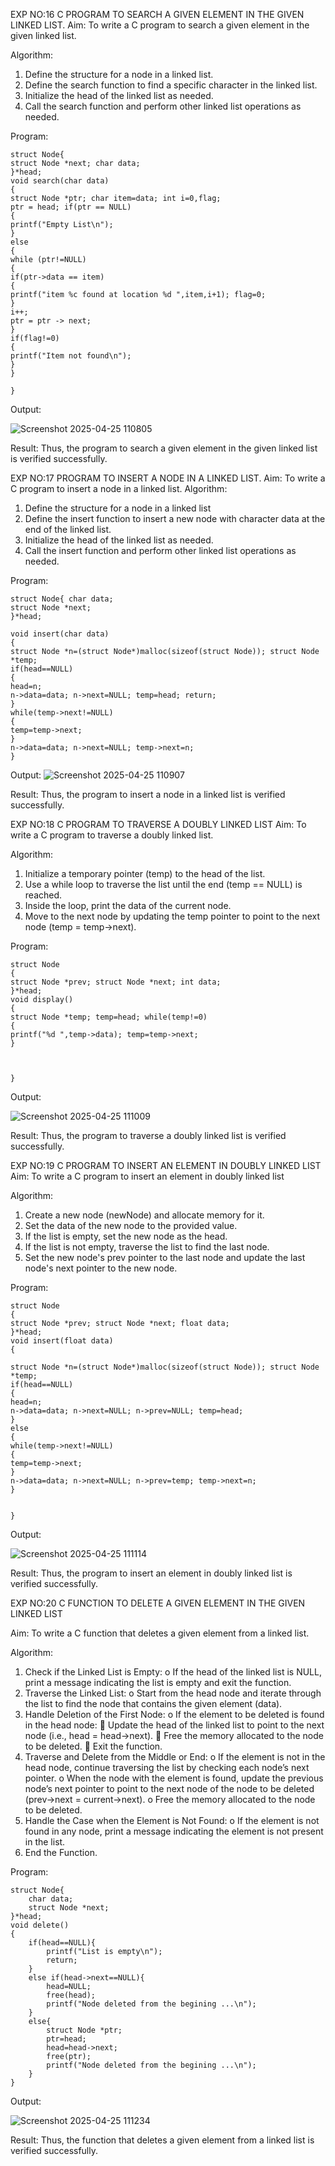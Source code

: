 EXP NO:16 C PROGRAM TO SEARCH A GIVEN ELEMENT IN THE GIVEN LINKED LIST.
Aim:
To write a C program to search a given element in the given linked list.

Algorithm:
1.	Define the structure for a node in a linked list.
2.	Define the search function to find a specific character in the linked list.
3.	Initialize the head of the linked list as needed.
4.	Call the search function and perform other linked list operations as needed.
 
Program:
```
struct Node{
struct Node *next; char data;
}*head;
void search(char data)
{
struct Node *ptr; char item=data; int i=0,flag;
ptr = head; if(ptr == NULL)
{
printf("Empty List\n");
}
else
{
while (ptr!=NULL)
{
if(ptr->data == item)
{
printf("item %c found at location %d ",item,i+1); flag=0;
}
i++;
ptr = ptr -> next;
}
if(flag!=0)
{
printf("Item not found\n");
}
}

}
```

Output:

![Screenshot 2025-04-25 110805](https://github.com/user-attachments/assets/ce94a1c1-7cf7-4065-8bdf-aaa352eb7c1e)




Result:
Thus, the program to search a given element in the given linked list is verified successfully.


 
EXP NO:17  PROGRAM TO INSERT A NODE IN A LINKED LIST.
Aim:
To write a C program to insert a node in a linked list.
Algorithm:
1.	Define the structure for a node in a linked list
2.	Define the insert function to insert a new node with character data at the end of the linked list.
3.	Initialize the head of the linked list as needed.
4.	Call the insert function and perform other linked list operations as needed.
 
Program:

```
struct Node{ char data;
struct Node *next;
}*head;

void insert(char data)
{
struct Node *n=(struct Node*)malloc(sizeof(struct Node)); struct Node *temp;
if(head==NULL)
{
head=n;
n->data=data; n->next=NULL; temp=head; return;
}
while(temp->next!=NULL)
{
temp=temp->next;
}
n->data=data; n->next=NULL; temp->next=n;
}
```


Output:
![Screenshot 2025-04-25 110907](https://github.com/user-attachments/assets/6922d9f4-56f5-40a2-bef6-b33009c42c4e)


 
Result:
Thus, the program to insert a node in a linked list is verified successfully.


 
EXP NO:18 C PROGRAM TO TRAVERSE A DOUBLY LINKED LIST
Aim:
To write a C program to traverse a doubly linked list.

Algorithm:
1.	Initialize a temporary pointer (temp) to the head of the list.
2.	Use a while loop to traverse the list until the end (temp == NULL) is reached.
3.	Inside the loop, print the data of the current node.
4.	Move to the next node by updating the temp pointer to point to the next node (temp = temp->next).
 
Program:
```
struct Node
{
struct Node *prev; struct Node *next; int data;
}*head;
void display()
{
struct Node *temp; temp=head; while(temp!=0)
{
printf("%d ",temp->data); temp=temp->next;
}



}

```

Output:

![Screenshot 2025-04-25 111009](https://github.com/user-attachments/assets/b7090af6-c192-4b0d-980a-637a4ba75bdb)



Result:
Thus, the program to traverse a doubly linked list is verified successfully. 



EXP NO:19 C PROGRAM TO INSERT AN ELEMENT IN DOUBLY LINKED LIST
Aim:
To write a C program to insert an element in doubly linked list

Algorithm:
1.	Create a new node (newNode) and allocate memory for it.
2.	Set the data of the new node to the provided value.
3.	If the list is empty, set the new node as the head.
4.	If the list is not empty, traverse the list to find the last node.
5.	Set the new node's prev pointer to the last node and update the last node's next pointer to the new node.
 
Program:

```
struct Node
{
struct Node *prev; struct Node *next; float data;
}*head;
void insert(float data)
{

struct Node *n=(struct Node*)malloc(sizeof(struct Node)); struct Node *temp;
if(head==NULL)
{
head=n;
n->data=data; n->next=NULL; n->prev=NULL; temp=head;
}
else
{
while(temp->next!=NULL)
{
temp=temp->next;
}
n->data=data; n->next=NULL; n->prev=temp; temp->next=n;
}


}
```


Output:

![Screenshot 2025-04-25 111114](https://github.com/user-attachments/assets/302ad693-cd5c-4c89-8252-1c6b74918d44)



Result:
Thus, the program to insert an element in doubly linked list is verified successfully.




EXP NO:20 C FUNCTION TO DELETE A GIVEN ELEMENT IN THE GIVEN LINKED LIST




Aim:
To write a C function that deletes a given element from a linked list.

Algorithm:
1.	Check if the Linked List is Empty:
o	If the head of the linked list is NULL, print a message indicating the list is empty and exit the function.
2.	Traverse the Linked List:
o	Start from the head node and iterate through the list to find the node that contains the given element (data).
3.	Handle Deletion of the First Node:
o	If the element to be deleted is found in the head node:
	Update the head of the linked list to point to the next node (i.e., head = head->next).
	Free the memory allocated to the node to be deleted.
	Exit the function.
4.	Traverse and Delete from the Middle or End:
o	If the element is not in the head node, continue traversing the list by checking each node’s next pointer.
o	When the node with the element is found, update the previous node’s next pointer to point to the next node of the node to be deleted (prev->next = current->next).
o	Free the memory allocated to the node to be deleted.
5.	Handle the Case when the Element is Not Found:
o	If the element is not found in any node, print a message indicating the element is not present in the list.
6.	End the Function.


Program:

```
struct Node{
    char data; 
    struct Node *next;
}*head;
void delete()
{
    if(head==NULL){
        printf("List is empty\n");
        return;
    }
    else if(head->next==NULL){
        head=NULL;
        free(head);
        printf("Node deleted from the begining ...\n");
    }
    else{
        struct Node *ptr;
        ptr=head;
        head=head->next;
        free(ptr);
        printf("Node deleted from the begining ...\n");
    }
}

```

Output:

![Screenshot 2025-04-25 111234](https://github.com/user-attachments/assets/ccc15070-8222-4bf1-bf9a-e0200e519de6)






Result:
Thus, the function that deletes a given element from a linked list is verified successfully.
